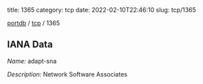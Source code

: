 title: 1365
category: tcp
date: 2022-02-10T22:46:10
slug: tcp/1365

[portdb](/) / [tcp](/category/tcp.html) / 1365


## IANA Data

_Name:_ adapt-sna

_Description:_ Network Software Associates

